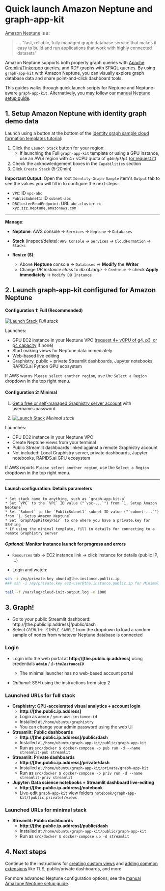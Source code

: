 # Quick launch Amazon Neptune and graph-app-kit

[Amazon Neptune](https://aws.amazon.com/neptune/) is a:

> ... &quot;fast, reliable, fully managed graph database service that makes it easy to build and run applications that work with highly connected datasets&quot;

Amazon Neptune supports both property graph queries with [Apache Gremlin/Tinkerpop](https://tinkerpop.apache.org/) queries, and RDF graphs with SPAQL queries. By using `graph-app-kit` with Amazon Neptune, you can visually explore graph database data and share point-and-click dashboard tools. 

This guides walks through quick launch scripts for Neptune and Neptune-aware `graph-app-kit`. Alternatively, you may follow our [manual Neptune setup guide](neptune-manual.md). 

## 1. Setup Amazon Neptune with identity graph demo data

Launch using a button at the bottom of the [identity graph sample cloud formation templates tutorial](https://aws.amazon.com/blogs/database/building-a-customer-identity-graph-with-amazon-neptune/):

1. Click the `Launch Stack` button for your region:
    * If launching the Full `graph-app-kit` template or using a GPU instance, use an AWS region with 4+ vCPU quota of `g4dn`/`p3`/`p4` ([or request it](https://docs.aws.amazon.com/AWSEC2/latest/UserGuide/ec2-resource-limits.html))
2. Check the acknowledgement boxes in the `Capabilities` section
3. Click `Create Stack` (5-20min)

**Important Output**: Open the root `Identity-Graph-Sample` item's `Output` tab to see the values you will fill in to configure the next steps:

  * `VPC`: ID `vpc-abc`
  * `PublicSubnet1`: ID `subnet-abc`
  * `DBClusterReadEndpoint`: URL `abc.cluster-ro-xyz.zzz.neptune.amazonaws.com`

----

**Manage:**

* **Neptune**: AWS console -> `Services` -> `Neptune` -> `Databases`

* **Stack** (inspect/delete): `AWS Console` -> `Services` -> `CloudFormation` -> `Stacks` 

* **Resize ($)**:
  * Above **Neptune** console -> `Databases` -> **Modify** the **Writer**
  * Change *DB instance class* to *db.r4.large* -> `Continue` -> check **Apply immediately** -> `Modify DB Instance`

## 2. Launch graph-app-kit configured for Amazon Neptune

#### Configuration 1: Full (Recommended)

  [![Launch Stack](https://s3.amazonaws.com/cloudformation-examples/cloudformation-launch-stack.png)](https://console.aws.amazon.com/cloudformation/home?region=region#/stacks/new?stackName=graph_app_kit_full&templateURL=https://graph-app-kit-repo-public.s3.us-east-2.amazonaws.com/templates/latest/neptune/graphistry.yml) *Full stack*

  Launches: 

  * GPU EC2 instance in your Neptune VPC ([request 4+ vCPU of g4, p3, or p4 capacity](https://docs.aws.amazon.com/AWSEC2/latest/UserGuide/ec2-resource-limits.html) if none)
  * Start making views for Neptune data immediately
  * Web-based live editing
  * Graphistry, public + private Streamlit dashboards, Jupyter notebooks, RAPIDS.ai Python GPU ecosystem

  
  If AWS warns `Please select another region`, use the `Select a Region` dropdown in the top right menu.

#### Configuration 2: Minimal

  1. [Get a free or self-managed Graphistry server account](https://www.graphistry.com/get-started) with username+password
  
  2. [![Launch Stack](https://s3.amazonaws.com/cloudformation-examples/cloudformation-launch-stack.png)](https://console.aws.amazon.com/cloudformation/home?region=region#/stacks/new?stackName=graph_app_kit_full&templateURL=https://graph-app-kit-repo-public.s3.us-east-2.amazonaws.com/templates/latest/neptune/graphistry.yml) *Minimal stack*
  
  Launches: 
  
  * CPU EC2 instance in your Neptune VPC
  * Create Neptune views from your terminal
  * Public Streamlit dashboards linked against a remote Graphistry account
  * Not included: Local Graphistry server, private dashboards, Jupyter notebooks, RAPIDS.ai GPU ecosystem

  If AWS reports `Please select another region`, use the `Select a Region` dropdown in the top right menu.

----

#### Launch configuration: Details parameters

    * Set stack name to anything, such as `graph-app-kit-a`
    * Set `VPC` to the `VPC` ID value ("`vpc-...`") from `1. Setup Amazon Neptune`
    * Set `Subnet` to the `PublicSubnet1` subnet ID value ("`subnet-...`") from `1. Setup Amazon Neptune`
    * Set `GraphAppKitKeyPair` to one where you have a private.key for SSH'ing
    * If using the minimal template, fill in details for connecting to a remote Graphistry server

#### *Optional:* Monitor instance launch for progress and errors

  * `Resources` tab -> EC2 instance link -> click instance for details (public IP, ...)
  
  * Login and watch:

  ```bash
  ssh -i /my/private.key ubuntu@the.instance.public.ip 
  ### ssh -i /my/private.key ec2-user@the.instance.public.ip for Minimal launcher

  tail -f /var/log/cloud-init-output.log -n 1000
  ```

## 3. Graph!

* Go to your public Streamlit dashboard: http://[the.public.ip.address]/public/dash
* Select `GREMLIN: SIMPLE SAMPLE` from the dropdown to load a random sample of nodes from whatever Neptune database is connected

### Login

* Login into the web portal at **http://[the.public.ip.address]** using credentials **`admin`** / ***`i-theInstanceID`*** 

  * The minimal launcher has no web-based account portal

* *Optional*: SSH using the instructions from step 2

### Launched URLs for full stack 

* **Graphistry: GPU-accelerated visual analytics + account login**
  * **http://[the.public.ip.address]**
  * Login as `admin` / `your-aws-instance-id`
  * Installed at `/home/ubuntu/graphistry`
  * You can change your admin password using the web UI
* **Streamlit: Public dashboards**
  * **http://[the.public.ip.address]/public/dash**
  * Installed at `/home/ubuntu/graph-app-kit/public/graph-app-kit`
  * Run as `src/docker $ docker-compose -p pub run -d --name streamlit-pub streamlit`
* **Streamlit: Private dashboards**
  * **http://[the.public.ip.address]/private/dash**
  * Installed at `/home/ubuntu/graph-app-kit/private/graph-app-kit`
  * Run as `src/docker $ docker-compose -p priv run -d --name streamlit-priv streamlit`
* **Jupyter: Data science notebooks + Streamlit dashboard live-editing**
  * **http://[the.public.ip.address]/notebook**
  * Live-edit `graph-app-kit` view folders `notebook/graph-app-kit/[public,private]/views`

### Launched URLs for minimal stack 

* **Streamlit: Public dashboards**
  * **http://[the.public.ip.address]/public/dash**
  * Installed at `/home/ubuntu/graph-app-kit/public/graph-app-kit`
  * Run as `src/docker $ docker-compose up -d streamlit`

## 4. Next steps

Continue to the instructions for [creating custom views](views.md) and [adding common extensions](extend.md) like TLS, public/private dashboards, and more

For more advanced Neptune configuration options, see the [manual Amazone Neptune setup guide](neptune-manual.md).
